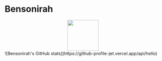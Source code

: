 # Bensonirah
<div id="header" align="center">
  <img src="https://media.giphy.com/media/M9gbBd9nbDrOTu1Mqx/giphy.gif" width="100"/>
</div>
![Bensonirah's GitHub stats](https://github-profile-jet.vercel.app/api/hello)
